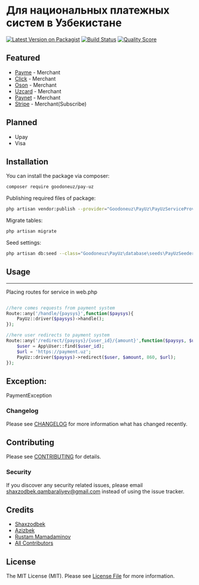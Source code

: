 # Для национальных платежных систем в Узбекистане

[![Latest Version on Packagist](https://img.shields.io/packagist/dt/shaxzodbek-uzb/pay-uz.svg?style=flat)](https://packagist.org/packages/goodoneuz/pay-uz)
[![Build Status](https://img.shields.io/travis/goodoneuz/pay-uz/master.svg?style=flat-square)](https://travis-ci.org/shaxzodbek-uzb/pay-uz)
[![Quality Score](https://img.shields.io/scrutinizer/g/goodoneuz/pay-uz.svg?style=flat-square)](https://scrutinizer-ci.com/g/shaxzodbek-uzb/pay-uz)

**Featured**
------
- [Payme](http://payme.uz) - Merchant
- [Click](http://click.uz) - Merchant
- [Oson](http://click.uz) - Merchant
- [Uzcard](http://uzcard.uz) - Merchant
- [Paynet](http://paynet.uz) - Merchant
- [Stripe](https://stripe.com/) - Merchant(Subscribe)

**Planned**
------
- Upay
- Visa


## Installation

You can install the package via composer:

```bash
composer require goodoneuz/pay-uz
```
Publishing required files of package:

```bash
php artisan vendor:publish --provider="Goodoneuz\PayUz\PayUzServiceProvider"
```
Migrate tables:

```bash
php artisan migrate
```

Seed settings:

```bash
php artisan db:seed --class="Goodoneuz\PayUz\database\seeds\PayUzSeeder"
```

## Usage
------
Placing routes for service in web.php

```php

//here comes requests from payment system
Route::any('/handle/{paysys}',function($paysys){
    PayUz::driver($paysys)->handle();
});

//here user redirects to payment system
Route::any('/redirect/{paysys}/{user_id}/{amount}',function($paysys, $user_id, $amount){
    $user = App\User::find($user_id);
    $url = 'https://payment.uz';
    PayUz::driver($paysys)->redirect($user, $amount, 860, $url);
});
```

**Exception:**
------

PaymentException 

### Changelog

Please see [CHANGELOG](CHANGELOG.md) for more information what has changed recently.

## Contributing

Please see [CONTRIBUTING](CONTRIBUTING.md) for details.

### Security

If you discover any security related issues, please email shaxzodbek.qambaraliyev@gmail.com instead of using the issue tracker.

## Credits

- [Shaxzodbek](https://github.com/shaxzodbek-uzb)
- [Azizbek](https://github.com/azizbekeshonaliyev)
- [Rustam Mamadaminov](https://github.com/rustamwin)
- [All Contributors](../../contributors)

## License

The MIT License (MIT). Please see [License File](LICENSE.md) for more information.
